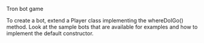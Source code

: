 Tron bot game

To create a bot, extend a Player class implementing the whereDoIGo() method. Look at the sample bots that are available for examples and how to implement the default constructor.

